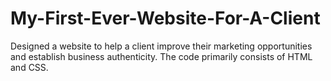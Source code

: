 # My-First-Ever-Website-For-A-Client
Designed a website to help a client improve their marketing opportunities and establish business authenticity. The code primarily consists of HTML and CSS.
